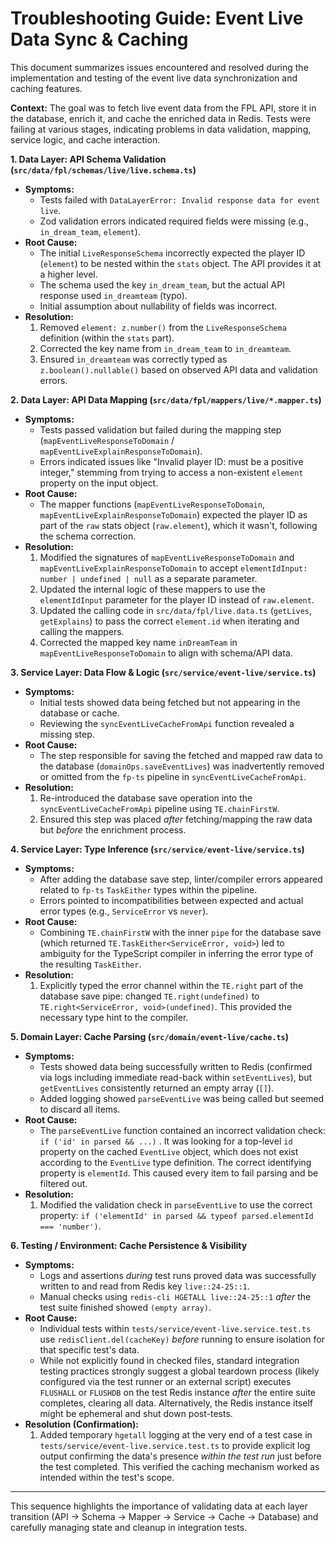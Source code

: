 # Troubleshooting Guide: Event Live Data Sync & Caching

This document summarizes issues encountered and resolved during the implementation and testing of the event live data synchronization and caching features.

**Context:** The goal was to fetch live event data from the FPL API, store it in the database, enrich it, and cache the enriched data in Redis. Tests were failing at various stages, indicating problems in data validation, mapping, service logic, and cache interaction.

**1. Data Layer: API Schema Validation (`src/data/fpl/schemas/live/live.schema.ts`)**

*   **Symptoms:**
    *   Tests failed with `DataLayerError: Invalid response data for event live`.
    *   Zod validation errors indicated required fields were missing (e.g., `in_dream_team`, `element`).
*   **Root Cause:**
    *   The initial `LiveResponseSchema` incorrectly expected the player ID (`element`) to be nested within the `stats` object. The API provides it at a higher level.
    *   The schema used the key `in_dream_team`, but the actual API response used `in_dreamteam` (typo).
    *   Initial assumption about nullability of fields was incorrect.
*   **Resolution:**
    1.  Removed `element: z.number()` from the `LiveResponseSchema` definition (within the `stats` part).
    2.  Corrected the key name from `in_dream_team` to `in_dreamteam`.
    3.  Ensured `in_dreamteam` was correctly typed as `z.boolean().nullable()` based on observed API data and validation errors.

**2. Data Layer: API Data Mapping (`src/data/fpl/mappers/live/*.mapper.ts`)**

*   **Symptoms:**
    *   Tests passed validation but failed during the mapping step (`mapEventLiveResponseToDomain` / `mapEventLiveExplainResponseToDomain`).
    *   Errors indicated issues like "Invalid player ID: must be a positive integer," stemming from trying to access a non-existent `element` property on the input object.
*   **Root Cause:**
    *   The mapper functions (`mapEventLiveResponseToDomain`, `mapEventLiveExplainResponseToDomain`) expected the player ID as part of the `raw` stats object (`raw.element`), which it wasn't, following the schema correction.
*   **Resolution:**
    1.  Modified the signatures of `mapEventLiveResponseToDomain` and `mapEventLiveExplainResponseToDomain` to accept `elementIdInput: number | undefined | null` as a separate parameter.
    2.  Updated the internal logic of these mappers to use the `elementIdInput` parameter for the player ID instead of `raw.element`.
    3.  Updated the calling code in `src/data/fpl/live.data.ts` (`getLives`, `getExplains`) to pass the correct `element.id` when iterating and calling the mappers.
    4.  Corrected the mapped key name `inDreamTeam` in `mapEventLiveResponseToDomain` to align with schema/API data.

**3. Service Layer: Data Flow & Logic (`src/service/event-live/service.ts`)**

*   **Symptoms:**
    *   Initial tests showed data being fetched but not appearing in the database or cache.
    *   Reviewing the `syncEventLiveCacheFromApi` function revealed a missing step.
*   **Root Cause:**
    *   The step responsible for saving the fetched and mapped raw data to the database (`domainOps.saveEventLives`) was inadvertently removed or omitted from the `fp-ts` pipeline in `syncEventLiveCacheFromApi`.
*   **Resolution:**
    1.  Re-introduced the database save operation into the `syncEventLiveCacheFromApi` pipeline using `TE.chainFirstW`.
    2.  Ensured this step was placed *after* fetching/mapping the raw data but *before* the enrichment process.

**4. Service Layer: Type Inference (`src/service/event-live/service.ts`)**

*   **Symptoms:**
    *   After adding the database save step, linter/compiler errors appeared related to `fp-ts` `TaskEither` types within the pipeline.
    *   Errors pointed to incompatibilities between expected and actual error types (e.g., `ServiceError` vs `never`).
*   **Root Cause:**
    *   Combining `TE.chainFirstW` with the inner `pipe` for the database save (which returned `TE.TaskEither<ServiceError, void>`) led to ambiguity for the TypeScript compiler in inferring the error type of the resulting `TaskEither`.
*   **Resolution:**
    1.  Explicitly typed the error channel within the `TE.right` part of the database save pipe: changed `TE.right(undefined)` to `TE.right<ServiceError, void>(undefined)`. This provided the necessary type hint to the compiler.

**5. Domain Layer: Cache Parsing (`src/domain/event-live/cache.ts`)**

*   **Symptoms:**
    *   Tests showed data being successfully written to Redis (confirmed via logs including immediate read-back within `setEventLives`), but `getEventLives` consistently returned an empty array (`[]`).
    *   Added logging showed `parseEventLive` was being called but seemed to discard all items.
*   **Root Cause:**
    *   The `parseEventLive` function contained an incorrect validation check: `if ('id' in parsed && ...)` . It was looking for a top-level `id` property on the cached `EventLive` object, which does not exist according to the `EventLive` type definition. The correct identifying property is `elementId`. This caused every item to fail parsing and be filtered out.
*   **Resolution:**
    1.  Modified the validation check in `parseEventLive` to use the correct property: `if ('elementId' in parsed && typeof parsed.elementId === 'number')`.

**6. Testing / Environment: Cache Persistence & Visibility**

*   **Symptoms:**
    *   Logs and assertions *during* test runs proved data was successfully written to and read from Redis key `live::24-25::1`.
    *   Manual checks using `redis-cli HGETALL live::24-25::1` *after* the test suite finished showed `(empty array)`.
*   **Root Cause:**
    *   Individual tests within `tests/service/event-live.service.test.ts` use `redisClient.del(cacheKey)` *before* running to ensure isolation for that specific test's data.
    *   While not explicitly found in checked files, standard integration testing practices strongly suggest a global teardown process (likely configured via the test runner or an external script) executes `FLUSHALL` or `FLUSHDB` on the test Redis instance *after* the entire suite completes, clearing all data. Alternatively, the Redis instance itself might be ephemeral and shut down post-tests.
*   **Resolution (Confirmation):**
    1.  Added temporary `hgetall` logging at the very end of a test case in `tests/service/event-live.service.test.ts` to provide explicit log output confirming the data's presence *within the test run* just before the test completed. This verified the caching mechanism worked as intended within the test's scope.

---

This sequence highlights the importance of validating data at each layer transition (API -> Schema -> Mapper -> Service -> Cache -> Database) and carefully managing state and cleanup in integration tests. 
